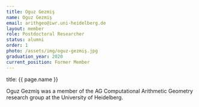 ```yaml
---
title: Oguz Gezmiş
name: Oguz Gezmiş
email: arithgeo@iwr.uni-heidelberg.de
layout: member
role: Postdoctoral Researcher
status: alumni
order: 1
photo: /assets/img/oguz-gezmiş.jpg
graduation_year: 2020
current_position: Former Member
---
```


title: {{ page.name }}

Oguz Gezmiş was a member of the AG Computational Arithmetic Geometry research group at the University of Heidelberg.